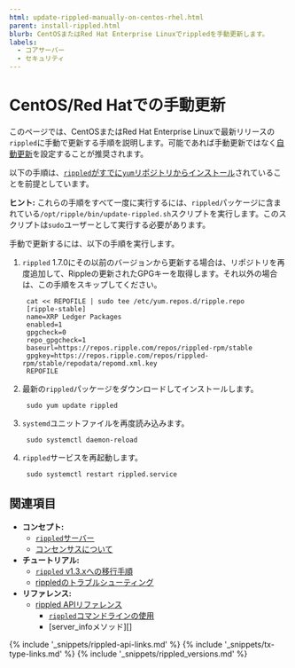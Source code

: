 ```yaml
---
html: update-rippled-manually-on-centos-rhel.html
parent: install-rippled.html
blurb: CentOSまたはRed Hat Enterprise Linuxでrippledを手動更新します。
labels:
  - コアサーバー
  - セキュリティ
---
```

# CentOS/Red Hatでの手動更新

このページでは、CentOSまたはRed Hat Enterprise Linuxで最新リリースの`rippled`に手動で更新する手順を説明します。可能であれば手動更新ではなく[自動更新](update-rippled-automatically-on-linux.html)を設定することが推奨されます。

以下の手順は、[`rippled`がすでに`yum`リポジトリからインストール](install-rippled-on-centos-rhel-with-yum.html)されていることを前提としています。

**ヒント:** これらの手順をすべて一度に実行するには、`rippled`パッケージに含まれている`/opt/ripple/bin/update-rippled.sh`スクリプトを実行します。このスクリプトは`sudo`ユーザーとして実行する必要があります。

手動で更新するには、以下の手順を実行します。

1. `rippled` 1.7.0にその以前のバージョンから更新する場合は、リポジトリを再度追加して、Rippleの更新されたGPGキーを取得します。それ以外の場合は、この手順をスキップしてください。

        cat << REPOFILE | sudo tee /etc/yum.repos.d/ripple.repo
        [ripple-stable]
        name=XRP Ledger Packages
        enabled=1
        gpgcheck=0
        repo_gpgcheck=1
        baseurl=https://repos.ripple.com/repos/rippled-rpm/stable
        gpgkey=https://repos.ripple.com/repos/rippled-rpm/stable/repodata/repomd.xml.key
        REPOFILE

1. 最新の`rippled`パッケージをダウンロードしてインストールします。

        sudo yum update rippled

2. `systemd`ユニットファイルを再度読み込みます。

        sudo systemctl daemon-reload

3. `rippled`サービスを再起動します。

        sudo systemctl restart rippled.service


## 関連項目

- **コンセプト:**
    - [`rippled`サーバー](xrpl-servers.html)
    - [コンセンサスについて](consensus.html)
- **チュートリアル:**
    - [`rippled` v1.3.xへの移行手順](rippled-1-3-migration-instructions.html) <!-- Note: remove when versions older than v1.3 are basically extinct -->
    - [rippledのトラブルシューティング](troubleshoot-the-rippled-server.html)
- **リファレンス:**
    - [rippled APIリファレンス](http-websocket-apis.html)
      - [`rippled`コマンドラインの使用](commandline-usage.html)
      - [server_infoメソッド][]


<!--{# common link defs #}-->
{% include '_snippets/rippled-api-links.md' %}
{% include '_snippets/tx-type-links.md' %}
{% include '_snippets/rippled_versions.md' %}
